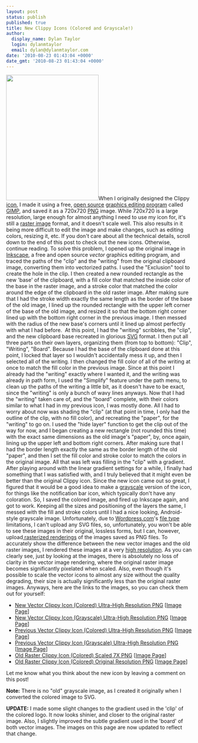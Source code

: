 ```yaml
---
layout: post
status: publish
published: true
title: New Clippy Icons (Colored and Grayscale!)
author:
  display_name: Dylan Taylor
  login: dylanmtaylor
  email: dylan@dylanmtaylor.com
date: '2010-08-23 01:43:04 +0000'
date_gmt: '2010-08-23 01:43:04 +0000'
---
```

<p><a href="images/blog/2010/08/grayscale-icon-vector-ultra-large.png"><img class="alignleft size-large wp-image-491" title="New Clippy Icon (Colored) Ultra-High Resolution" src="images/blog/2010/08/grayscale-icon-vector-ultra-large.png" alt="" width="250" height="340" /></a>When I originally designed the Clippy <a class="zem_slink" title="Icon" rel="wikipedia" href="http://en.wikipedia.org/wiki/Icon">icon</a>, I made it using a free, <a class="zem_slink" title="Open source" rel="wikipedia" href="http://en.wikipedia.org/wiki/Open_source">open source</a> <a class="zem_slink" title="Graphics software" rel="wikipedia" href="http://en.wikipedia.org/wiki/Graphics_software">graphics editing program</a> called <a class="zem_slink" title="GIMP" rel="homepage" href="http://www.gimp.org/">GIMP</a>, and saved it as a 720x720 <a class="zem_slink" title="Portable Network Graphics" rel="wikipedia" href="http://en.wikipedia.org/wiki/Portable_Network_Graphics">PNG</a> image. While 720x720 is a large resolution, large enough for almost anything I need to use my icon for, it's still a <a class="zem_slink" title="Raster graphics" rel="wikipedia" href="http://en.wikipedia.org/wiki/Raster_graphics">raster image</a> format, and it doesn't scale well. This also results in it being more difficult to edit the image and make changes, such as editing colors, resizing it, etc. If you don't care about all the technical details, scroll down to the end of this post to check out the new icons. Otherwise, continue reading. To solve this problem, I opened up the original image in <a class="zem_slink" title="Inkscape" rel="homepage" href="http://www.inkscape.org/">Inkscape</a>, a free and open source <em>vector</em> graphics editing program, and traced the paths of the "clip" and the "writing" from the original clipboard image, converting them into vectorized paths. I used the "Exclusion" tool to create the hole in the clip. I then created a new rounded rectangle as the new 'base' of the clipboard, with a fill color that matched the inside color of the base in the raster image, and a stroke color that matched the color around the edge of the clipboard in the old raster image. After making sure that I had the stroke width exactly the same length as the border of the base of the old image, I lined up the rounded rectangle with the upper left corner of the base of the old image, and resized it so that the bottom right corner lined up with the bottom right corner in the previous image. I then messed with the radius of the new base's corners until it lined up almost perfectly with what I had before.  At this point, I had the "writing" scribbles, the "clip", and the new clipboard base recreated in glorious <a class="zem_slink" title="Scalable Vector Graphics" rel="wikipedia" href="http://en.wikipedia.org/wiki/Scalable_Vector_Graphics">SVG</a> format. I then put all three parts on their own layers, organizing them (from top to bottom): "Clip", "Writing", "Board". Because I had the base of the clipboard done at this point, I locked that layer so I wouldn't accidentally mess it up, and then I selected all of the writing. I then changed the fill color of all of the writing at once to match the fill color in the previous image. Since at this point I already had the "writing" exactly where I wanted it, and the writing was already in path form, I used the "Simplify" feature under the path menu, to clean up the paths of the writing a little bit, as it doesn't have to be exact, since the "writing" is only a bunch of wavy lines anyways. Now that I had the "writing" taken care of, and the "board" complete, with their colors similar to what I had in my previous icon, I was mostly done. All I had to worry about now was shading the "clip" (at that point in time, I only had the outline of the clip, with no fill color), and recreating the "paper", for the "writing" to go on. I used the "hide layer" function to get the clip out of the way for now, and I began creating a new rectangle (not rounded this time) with the exact same dimensions as the old image's "paper", by, once again, lining up the upper left and bottom right corners. After making sure that I had the border length exactly the same as the border length of the old "paper", and then I set the fill color and stroke color to match the colors in the original image. All that was left was filling in the "clip" with a gradient. After playing around with the linear gradient settings for a while, I finally had something that I was satisfied with, and I truly believed that it might even be better than the original Clippy icon. Since the new icon came out so great, I figured that it would be a good idea to make a <a class="zem_slink" title="Grayscale" rel="wikipedia" href="http://en.wikipedia.org/wiki/Grayscale">grayscale</a> version of the icon, for things like the notification bar icon, which typically don't have any coloration. So, I saved the colored image, and fired up Inkscape again, and got to work. Keeping all the sizes and positioning of the layers the same, I messed with the fill and stroke colors until I had a nice looking, Android-style grayscale image. Unfortunately, due to <a class="zem_slink" title="WordPress.com" rel="homepage" href="http://wordpress.com/">Wordpress.com</a>'s <a class="zem_slink" title="File format" rel="wikipedia" href="http://en.wikipedia.org/wiki/File_format">file type</a> limitations, I can't upload any SVG files, so, unfortunately, you won't be able to see these images in their original, lossless forms, but I can, however, upload<a href="http://en.wikipedia.org/wiki/Rasterisation"> rasterized renderings</a> of the images saved as PNG files. To accurately show the difference between the new vector images and the old raster images, I rendered these images at a very <a class="zem_slink" title="Image resolution" rel="wikipedia" href="http://en.wikipedia.org/wiki/Image_resolution">high resolution</a>. As you can clearly see, just by looking at the images, there is absolutely no loss of clarity in the vector image rendering, where the original raster image becomes significantly pixelated when scaled. Also, even though it's possible to scale the vector icons to almost any size without the quality degrading, their size is actually significantly less than the original raster images. Anyways, here are the links to the images, so you can check them out for yourself:</p>
<ul>
<li><a href="images/blog/2010/08/color-icon-vector-ultra-large-new1.png">New Vector Clippy Icon (Colored) Ultra-High Resolution PNG</a> [<a href="/?attachment_id=558">Image Page</a>]</li>
<li><a href="images/blog/2010/08/grayscale-icon-vector-ultra-large-new.png">New Vector Clippy Icon (Grayscale) Ultra-High Resolution PNG</a> [<a href="/?attachment_id=559">Image Page</a>]</li>
<li><a href="images/blog/2010/08/color-icon-vector-ultra-large.png">Previous Vector Clippy Icon (Colored) Ultra-High Resolution PNG</a> [<a href="/?attachment_id=491">Image Page</a>]</li>
<li><a href="images/blog/2010/08/grayscale-icon-vector-ultra-large.png">Previous Vector Clippy Icon (Grayscale) Ultra-High Resolution PNG</a> [<a href="/?attachment_id=492">Image Page</a>]</li>
<li><a href="images/blog/2010/08/colored-icon-old-raster-scaled-7x.png">Old Raster Clippy Icon (Colored) Scaled 7X PNG</a> [<a href="/?attachment_id=495">Image Page</a>]</li>
<li><a href="images/blog/2010/08/colored-icon-old-raster-original-size.png">Old Raster Clippy Icon (Colored) Original Resolution PNG</a> [<a href="/?attachment_id=494">Image Page</a>]</li>
</ul>
<p>Let me know what you think about the new icon by leaving a comment on this post!</p>
<p><strong>Note:</strong> There is no "old" grayscale image, as I created it originally when I converted the colored image to SVG.</p>
<p><strong>UPDATE:</strong> I made some slight changes to the gradient used in the 'clip' of the colored logo. It now looks shinier, and closer to the original raster image. Also, I slightly improved the subtle gradient used in the 'board' of both vector images. The images on this page are now updated to reflect that change.</p>
